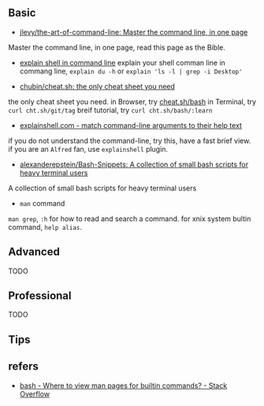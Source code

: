 ## Basic

- [jlevy/the-art-of-command-line: Master the command line, in one page](https://github.com/jlevy/the-art-of-command-line)

Master the command line, in one page, read this page as the Bible.

- [explain shell in command line](https://gist.github.com/markhuyong/877aeb2dcedc58d0a3d107c1109945b4)
explain your shell comman line in commang line, `explain du -h` or `explain 'ls -l | grep -i Desktop'`

- [chubin/cheat.sh: the only cheat sheet you need](https://github.com/chubin/cheat.sh)

the only cheat sheet you need.
in Browser, try [cheat.sh/bash](http://cheat.sh/bash)
in Terminal, try `curl cht.sh/git/tag`
breif tutorial, try `curl cht.sh/bash/:learn`

- [explainshell.com - match command-line arguments to their help text](https://explainshell.com/)

if you do not understand the command-line, try this, have a fast brief view.
if you are an `Alfred` fan, use `explainshell` plugin.

- [alexanderepstein/Bash-Snippets: A collection of small bash scripts for heavy terminal users](https://github.com/alexanderepstein/Bash-Snippets)

A collection of small bash scripts for heavy terminal users

- `man` command

`man grep`, `:h` for how to read and search a command.
for xnix system bultin command, `help alias`.

## Advanced

TODO
## Professional

TODO
## Tips

## refers

- [bash - Where to view man pages for builtin commands? - Stack Overflow](https://stackoverflow.com/questions/22991942/where-to-view-man-pages-for-builtin-commands)

